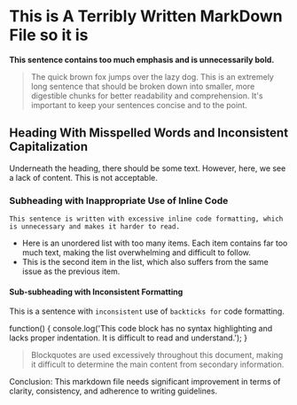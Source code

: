 
# This is A Terribly Written MarkDown File so it is

**This sentence contains too much emphasis and is unnecessarily bold.**

> The quick brown fox jumps over the lazy dog. This is an extremely long sentence that should be broken down into smaller, more digestible chunks for better readability and comprehension. It's important to keep your sentences concise and to the point.

## Heading With Misspelled Words and Inconsistent Capitalization

Underneath the heading, there should be some text. However, here, we see a lack of content. This is not acceptable.

### Subheading with Inappropriate Use of Inline Code

`This sentence is written with excessive inline code formatting, which is unnecessary and makes it harder to read.`

- Here is an unordered list with too many items. Each item contains far too much text, making the list overwhelming and difficult to follow.
- This is the second item in the list, which also suffers from the same issue as the previous item.

#### Sub-subheading with Inconsistent Formatting

This is a sentence with `inconsistent` use of `backticks for` code formatting.

function() {
console.log('This code block has no syntax highlighting and lacks proper indentation. It is difficult to read and understand.');
}


> Blockquotes are used excessively throughout this document, making it difficult to determine the main content from secondary information.

Conclusion: This markdown file needs significant improvement in terms of clarity, consistency, and adherence to writing guidelines.
